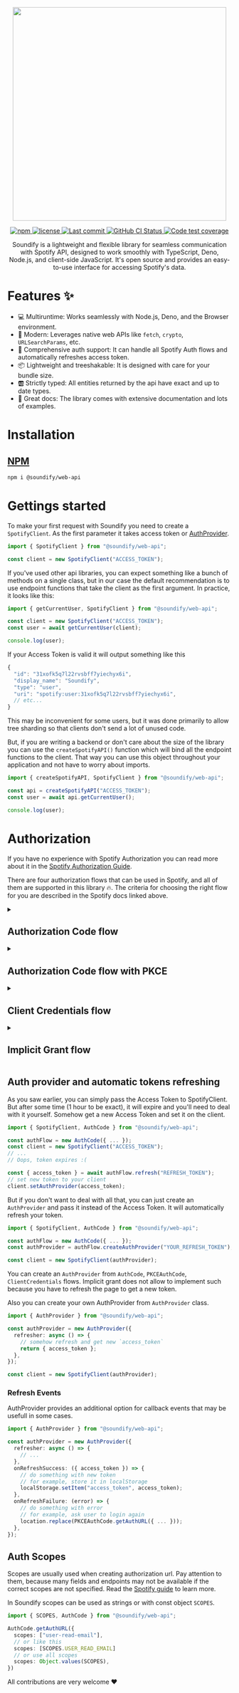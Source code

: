 <div align="center">
  <p align="center">
     <img align="center" width="480px" src="https://svgshare.com/i/rf9.svg">
  </p>
  <p align="center">
    <a href="https://www.npmjs.com/package/@soundify/web-api">
      <img alt="npm" src="https://img.shields.io/npm/v/@soundify/web-api?color=509BF5">
    </a>
    <a href="https://github.com/MellKam/soundify/blob/main/LICENSE">
      <img alt="license" src="https://img.shields.io/github/license/MellKam/soundify?color=509BF5">
    </a>
    <a href="https://github.com/MellKam/soundify/commits/main">
      <img src="https://img.shields.io/github/last-commit/MellKam/soundify?color=509BF5" alt="Last commit" />
    </a>
    <a href="https://github.com/MellKam/soundify/actions">
      <img src="https://img.shields.io/github/actions/workflow/status/MellKam/soundify/ci.yaml?color=509BF5&label=CI&logo=github" alt="GitHub CI Status" />
    </a>
    <a href="https://codecov.io/gh/MellKam/soundify">
      <img src="https://img.shields.io/codecov/c/gh/MellKam/soundify?color=509BF5&label=coverage" alt="Code test coverage" />
    </a>
  </p>
</div>

<div align="center">
  <p align="center">
    Soundify is a lightweight and flexible library for seamless communication with Spotify API, designed to work smoothly with TypeScript, Deno, Node.js, and client-side JavaScript. It's open source and provides an easy-to-use interface for accessing Spotify's data.
  </p>
</div>

# Features ✨

- 💻 Multiruntime: Works seamlessly with Node.js, Deno, and the Browser
  environment.
- 🚀 Modern: Leverages native web APIs like `fetch`, `crypto`,
  `URLSearchParams`, etc.
- 🔑 Comprehensive auth support: It can handle all Spotify Auth flows and
  automatically refreshes access token.
- 📦 Lightweight and treeshakable: It is designed with care for your bundle
  size.
- 🆎 Strictly typed: All entities returned by the api have exact and up to date
  types.
- 📖 Great docs: The library comes with extensive documentation and lots of
  examples.

# Installation

## [NPM](https://www.npmjs.com/org/soundify/web-api)

```bash
npm i @soundify/web-api
```

# Gettings started

To make your first request with Soundify you need to create a `SpotifyClient`.
As the first parameter it takes access token or
[AuthProvider](#auth-provider-and-automatic-tokens-refreshing).

```ts
import { SpotifyClient } from "@soundify/web-api";

const client = new SpotifyClient("ACCESS_TOKEN");
```

If you've used other api libraries, you can expect something like a bunch of
methods on a single class, but in our case the default recommendation is to use
endpoint functions that take the client as the first argument. In practice, it
looks like this:

```ts
import { getCurrentUser, SpotifyClient } from "@soundify/web-api";

const client = new SpotifyClient("ACCESS_TOKEN");
const user = await getCurrentUser(client);

console.log(user);
```

If your Access Token is valid it will output something like this

```js
{
  "id": "31xofk5q7l22rvsbff7yiechyx6i",
  "display_name": "Soundify",
  "type": "user",
  "uri": "spotify:user:31xofk5q7l22rvsbff7yiechyx6i",
  // etc...
}
```

This may be inconvenient for some users, but it was done primarily to allow tree
sharding so that clients don't send a lot of unused code.

But, if you are writing a backend or don't care about the size of the library
you can use the `createSpotifyAPI()` function which will bind all the endpoint
functions to the client. That way you can use this object throughout your
application and not have to worry about imports.

```ts
import { createSpotifyAPI, SpotifyClient } from "@soundify/web-api";

const api = createSpotifyAPI("ACCESS_TOKEN");
const user = await api.getCurrentUser();

console.log(user);
```

# Authorization

If you have no experience with Spotify Authorization you can read more about it
in the
[Spotify Authorization Guide](https://developer.spotify.com/documentation/web-api/concepts/authorization).

There are four authorization flows that can be used in Spotify, and all of them
are supported in this library 🔥. The criteria for choosing the right flow for
you are described in the Spotify docs linked above.

<details>
<summary><h2>Authorization Code flow</h2></summary>

With this flow user grants permission only once, after which you can use refresh
token to create a new access token. The flow is used on the server because it
requires SPOTIFY_CLIENT_SECRET, which is not desirable to show to others.

_Pseudo http-server code just for example_

```ts
import { AuthCode } from "@soundify/web-api";

const authFlow = new AuthCode({
  client_id: "YOUR_CLIENT_ID",
  client_secret: "YOUR_CLIENT_SECRET",
});

const loginHandler = async (req, res) => {
  const authURL = authFlow.getAuthURL({
    redirect_uri: "YOUR_REDIRECT_URI",
    scopes: ["user-read-email"],
  });
  res.redirect(302, authURL.toString());
};

const codeHandler = async (req, res) => {
  try {
    const code = new URL(req.url).searchParams.get("code");
    if (!code) throw new Error("Unable to find 'code'");

    const { access_token, refresh_token } = await authFlow.getGrantData(
      "YOUR_REDIRECT_URI",
      code,
    );
    res.cookie("refresh_token", refresh_token);
    res.status(200).json({ access_token });
  } catch (err) {
    res.status(500).json({ error: err.message });
  }
};

const refreshHandler = async (req, res) => {
  try {
    const { refresh_token } = req.cookies;
    const { access_token } = await authFlow.refresh(refresh_token);
    res.status(200).json({ access_token });
  } catch (err) {
    res.status(500).json({ error: err.message });
  }
};
```

> It is also recommended to use `state`, which provides protection against
> attacks such as cross-site request forgery, but in the examples below we will
> not use it for simplicity.

Real code examples with AuthCode flow:

- [examples/node-express-auth](https://github.com/MellKam/soundify/tree/main/examples/node-express-auth),
- [examples/next-ssr](https://github.com/MellKam/soundify/tree/main/examples/next-ssr),
- [examples/deno-oak-auth](https://github.com/MellKam/soundify/tree/main/examples/deno-oak-auth)

</details>

<details>
<summary><h2>Authorization Code flow with PKCE</h2></summary>

This thread is similar to AuthCode, but it is handled on the client and
therefore does not require SPOTIFY_CLIENT_SECRET.

```ts
import { PKCEAuthCode } from "@soundify/web-api";

const authFlow = new PKCEAuthCode("YOUR_CLIENT_ID");

const authorize = async () => {
  const { code_challenge, code_verifier } = await PKCEAuthCode.generateCodes();
  localStorage.setItem("code_verifier", code_verifier);

  location.replace(
    authFlow.getAuthURL({
      code_challenge,
      scopes: ["user-read-email"],
      redirect_uri: "YOUR_REDIRECT_URI",
    }),
  );
};

const codeHandler = async () => {
  const data = PKCEAuthCode.parseCallbackData(
    new URLSearchParams(location.search),
  );

  if ("error" in data) {
    throw new Error(data.error);
  }

  const code_verifier = localStorage.getItem("code_verifier");
  if (!code_verifier) {
    throw new Error("Cannot find code_verifier");
  }

  const { refresh_token, access_token } = authFlow.getGrantData({
    code: data.code,
    code_verifier,
    redirect_uri: "YOUR_REDIRECT_URI",
  });

  localStorage.removeItem("code_verifier");
  localStorage.setItem("refresh_token", refresh_token);
  localStorage.setItem("access_token", access_token);
};

const refreshHandler = () => {
  const refreshToken = localStorage.getItem("refresh_token");
  const { access_token, refresh_token } = authFlow.refresh(refreshToken);

  localStorage.setItem("refresh_token", refresh_token);
  localStorage.setItem("access_token", access_token);
};
```

Real code examples with PKCEAuthCode flow:

- [examples/react-pkce-auth](https://github.com/MellKam/soundify/tree/main/examples/react-pkce-auth)

</details>

<details>
<summary><h2>Client Credentials flow</h2></summary>

This flow is used in server-to-server authentication. Since this flow does not
include authorization, only endpoints that do not access user information can be
accessed.

```ts
import { ClientCredentials } from "@soundify/web-api";

const authFlow = new ClientCredentials({
  client_id: "YOUR_CLIENT_ID",
  client_secret: "YOUR_CLIENT_SECRET",
});

const { access_token } = await authFlow.getAccessToken();
```

Real code examples with ClientCredentials flow:

- [examples/deno-client-credentials](https://github.com/MellKam/soundify/tree/main/examples/deno-client-credentials)

</details>

<details>
<summary><h2>Implicit Grant flow</h2></summary>

The implicit grant flow is carried out on the client side and it does not
involve secret keys. Access tokens issued are short-lived with no refresh token
to extend them when they expire.

> As from Spotify docs: "The implicit grant flow has some important security
> flaws, thus **we don't recommend using this flow**. If you need to implement
> authorization where storing your client secret is not possible, use
> Authorization code with PKCE instead."

```ts
import { ImplicitGrant } from "@soundify/web-api";

const authFlow = new ImplicitGrant("YOUR_CLIENT_ID");

const authorize = () => {
  const state = crypto.randomUUID();
  localStorage.setItem("state", state);

  location.replace(
    authFlow.getAuthURL({
      scopes: ["user-read-email"],
      state,
      redirect_uri: "YOUR_REDIRECT_URI",
    }),
  );
};

const handleCallback = () => {
  const data = ImplicitGrant.parseCallbackData(location.hash);
  if ("error" in data) {
    throw new Error(data.error);
  }

  const storedState = localStorage.getItem("state");
  if (!storedState || !params.state || storedState !== params.state) {
    throw new Error("Invalid state");
  }

  localStorage.removeItem("state");
  localStorage.setItem("access_token", data.access_token);
};
```

Real code examples with ImplicitGrant flow:

- [examples/react-implicit-grant](https://github.com/MellKam/soundify/tree/main/examples/react-implicit-grant)

</details>

## Auth provider and automatic tokens refreshing

As you saw earlier, you can simply pass the Access Token to SpotifyClient. But
after some time (1 hour to be exact), it will expire and you'll need to deal
with it yourself. Somehow get a new Access Token and set it on the client.

```ts
import { SpotifyClient, AuthCode } from "@soundify/web-api";

const authFlow = new AuthCode({ ... });
const client = new SpotifyClient("ACCESS_TOKEN");
// ...
// Oops, token expires :(

const { access_token } = await authFlow.refresh("REFRESH_TOKEN");
// set new token to your client
client.setAuthProvider(access_token);
```

But if you don't want to deal with all that, you can just create an
`AuthProvider` and pass it instead of the Access Token. It will automatically
refresh your token.

```ts
import { SpotifyClient, AuthCode } from "@soundify/web-api";

const authFlow = new AuthCode({ ... });
const authProvider = authFlow.createAuthProvider("YOUR_REFRESH_TOKEN");

const client = new SpotifyClient(authProvider);
```

You can create an `AuthProvider` from `AuthCode`, `PKCEAuthCode`,
`ClientCredentials` flows. Implicit grant does not allow to implement such
because you have to refresh the page to get a new token.

Also you can create your own AuthProvider from `AuthProvider` class.

```ts
import { AuthProvider } from "@soundify/web-api";

const authProvider = new AuthProvider({
  refresher: async () => {
    // somehow refresh and get new `access_token`
    return { access_token };
  },
});

const client = new SpotifyClient(authProvider);
```

### Refresh Events

AuthProvider provides an additional option for callback events that may be
usefull in some cases.

```ts
import { AuthProvider } from "@soundify/web-api";

const authProvider = new AuthProvider({
  refresher: async () => {
    // ...
  },
  onRefreshSuccess: ({ access_token }) => {
    // do something with new token
    // for example, store it in localStorage
    localStorage.setItem("access_token", access_token);
  },
  onRefreshFailure: (error) => {
    // do something with error
    // for example, ask user to login again
    location.replace(PKCEAuthCode.getAuthURL({ ... }));
  },
});
```

## Auth Scopes

Scopes are usually used when creating authorization url. Pay attention to them,
because many fields and endpoints may not be available if the correct scopes are
not specified. Read the
[Spotify guide](https://developer.spotify.com/documentation/general/guides/authorization/scopes/)
to learn more.

In Soundify scopes can be used as strings or with const object `SCOPES`.

```ts
import { SCOPES, AuthCode } from "@soundify/web-api";

AuthCode.getAuthURL({
  scopes: ["user-read-email"],
  // or like this
  scopes: [SCOPES.USER_READ_EMAIL]
  // or use all scopes
  scopes: Object.values(SCOPES),
})
```

All contributions are very welcome ❤️

